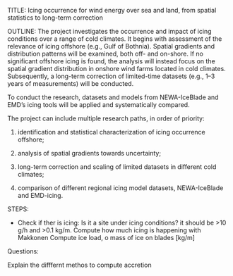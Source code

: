 TITLE: Icing occurrence for wind energy over sea and land, from spatial statistics to long-term correction

OUTLINE:
The project investigates the occurrence and impact of icing conditions over a range of cold climates. It begins with assessment of the relevance of icing offshore (e.g., Gulf of Bothnia). Spatial gradients and distribution patterns will be examined, both off- and on-shore. If no significant offshore icing is found, the analysis will instead focus on the spatial gradient distribution in onshore wind farms located in cold climates. Subsequently, a long-term correction of limited-time datasets (e.g., 1–3 years of measurements) will be conducted.

To conduct the research, datasets and models from NEWA-IceBlade and EMD’s icing tools will be applied and systematically compared.

The project can include multiple research paths, in order of priority:

1. identification and statistical characterization of icing occurrence offshore;

2. analysis of spatial gradients towards uncertainty;

3. long-term correction and scaling of limited datasets in different cold climates;

4. comparison of different regional icing model datasets, NEWA-IceBlade and EMD-icing.

STEPS:

- Check if ther is icing:
Is it a site under icing conditions? it should be >10 g/h and >0.1 kg/m. Compute how much icing is happening with Makkonen
Compute ice load, o mass of ice on blades [kg/m]

Questions:

Explain the difffernt methos to compute accretion